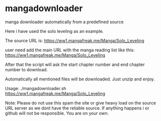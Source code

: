 # mangadownloader
manga downloader automatically from a predefined source

Here i have used the solo leveling as an example.

The source URL is: https://ww1.mangafreak.me/Manga/Solo_Leveling

user need add the main URL with the manga reading list like this: https://ww1.mangafreak.me/Manga/Solo_Leveling

After that the script will ask the start chapter number and end chapter number to download.

Automatically all mentioned files will be downloaded. Just unzip and enjoy.

Usage: ./mangadownloader.sh https://ww1.mangafreak.me/Manga/Solo_Leveling

Note: Please do not use this spam the site or give heavy load on the source URL server as we dont have the reliable source. If anything happens i or github will not be responsible. You are on your own.
